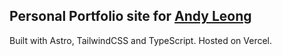 ## Personal Portfolio site for [Andy Leong](https://timeles.dev)

Built with Astro, TailwindCSS and TypeScript.
Hosted on Vercel.
